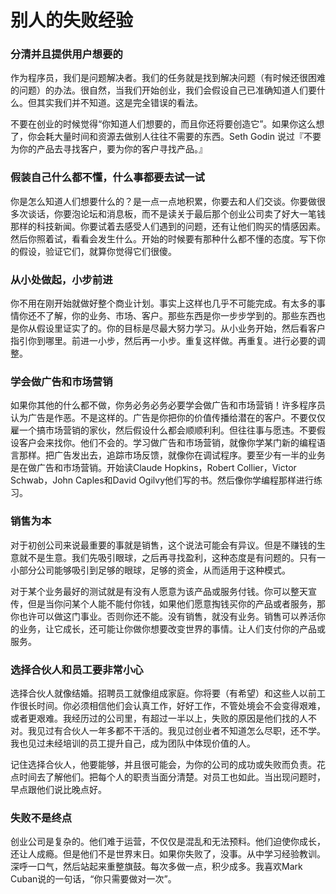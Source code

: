 别人的失败经验
===

### 分清并且提供用户想要的

作为程序员，我们是问题解决者。我们的任务就是找到解决问题（有时候还很困难的问题）的办法。很自然，当我们开始创业，我们会假设自己已准确知道人们要什么。但其实我们并不知道。这是完全错误的看法。

不要在创业的时候觉得“你知道人们想要的，而且你还将要创造它”。如果你这么想了，你会耗大量时间和资源去做别人往往不需要的东西。Seth Godin 说过『不要为你的产品去寻找客户，要为你的客户寻找产品。』

### 假装自己什么都不懂，什么事都要去试一试

你是怎么知道人们想要什么的？是一点一点地积累，你要去和人们交谈。你要做很多次谈话，你要泡论坛和消息板，而不是读关于最后那个创业公司卖了好大一笔钱那样的科技新闻。你要试着去感受人们遇到的问题，还有让他们购买的情感因素。然后你照着试，看看会发生什么。开始的时候要有那种什么都不懂的态度。写下你的假设，验证它们，就算你觉得它们很傻。

### 从小处做起，小步前进

你不用在刚开始就做好整个商业计划。事实上这样也几乎不可能完成。有太多的事情你还不了解，你的业务、市场、客户。那些东西是你一步步学到的。那些东西也是你从假设里证实了的。你的目标是尽最大努力学习。从小业务开始，然后看客户指引你到哪里。前进一小步，然后再一小步。重复这样做。再重复。进行必要的调整。

### 学会做广告和市场营销

如果你其他的什么都不做，你务必务必务必要学会做广告和市场营销！许多程序员认为广告是作恶。不是这样的。广告是你把你的价值传播给潜在的客户。不要仅仅雇一个搞市场营销的家伙，然后假设什么都会顺顺利利。但往往事与愿违。不要假设客户会来找你。他们不会的。学习做广告和市场营销，就像你学某门新的编程语言那样。把广告发出去，追踪市场反馈，就像你在调试程序。要至少有一半的业务是在做广告和市场营销。开始读Claude Hopkins，Robert Collier，Victor Schwab，John Caples和David Ogilvy他们写的书。然后像你学编程那样进行练习。

### 销售为本

对于初创公司来说最重要的事就是销售，这个说法可能会有异议。但是不赚钱的生意就不是生意。我们先吸引眼球，之后再寻找盈利，这种态度是有问题的。只有一小部分公司能够吸引到足够的眼球，足够的资金，从而适用于这种模式。

对于某个业务最好的测试就是有没有人愿意为该产品或服务付钱。你可以整天宣传，但是当你问某个人能不能付你钱，如果他们愿意掏钱买你的产品或者服务，那你也许可以做这门事业。否则你还不能。没有销售，就没有业务。销售可以养活你的业务，让它成长，还可能让你做你想要改变世界的事情。让人们支付你的产品或服务。

### 选择合伙人和员工要非常小心

选择合伙人就像结婚。招聘员工就像组成家庭。你将要（有希望）和这些人以前工作很长时间。你必须相信他们会认真工作，好好工作，不管处境会不会变得艰难，或者更艰难。我经历过的公司里，有超过一半以上，失败的原因是他们找的人不对。我见过有合伙人一年多都不干活的。我见过创业者不知道怎么尽职，还不学。我也见过未经培训的员工提升自己，成为团队中体现价值的人。

记住选择合伙人，他要能够，并且很可能会，为你的公司的成功或失败而负责。花点时间去了解他们。把每个人的职责当面分清楚。对员工也如此。当出现问题时，早点跟他们说比晚点好。

### 失败不是终点

创业公司是复杂的。他们难于运营，不仅仅是混乱和无法预料。他们迫使你成长，还让人成瘾。但是他们不是世界末日。如果你失败了，没事。从中学习经验教训。深呼一口气，然后站起来重整旗鼓。每次多做一点，积少成多。我喜欢Mark Cuban说的一句话，“你只需要做对一次”。
